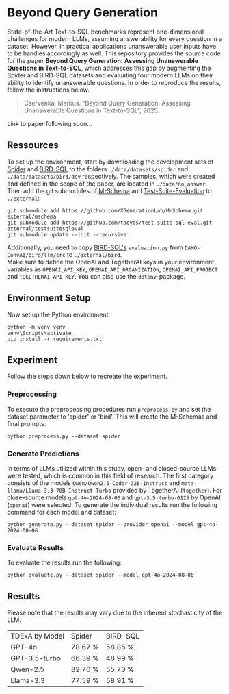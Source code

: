 # Beyond Query Generation

State-of-the-Art Text-to-SQL benchmarks represent one-dimensional challenges for modern LLMs, assuming answerability for every question in a dataset. However, in practical applications unanswerable user inputs have to be handles accordingly as well. This repository provides the source code for the paper **Beyond Query Generation: Assessing Unanswerable Questions in Text-to-SQL**, which addresses this gap by augmenting the Spider and BIRD-SQL datasets and evaluating four modern LLMs on their ability to identify unanswerable questions. In order to reproduce the results, follow the instructions below.

>Cservenka, Markus. "Beyond Query Generation: Assessing Unanswerable Questions in Text-to-SQL", 2025.

Link to paper following soon...

## Ressources
To set up the environment, start by downloading the development sets of [Spider](https://yale-lily.github.io/spider) and [BIRD-SQL](https://bird-bench.github.io/) to the folders `./data/datasets/spider` and `./data/datasets/bird/dev` respectively. The samples, which were created and defined in the scope of the paper, are located in `./data/no_answer`.  
Then add the git submodules of [M-Schema](https://github.com/XGenerationLab/M-Schema) and [Test-Suite-Evaluation](https://github.com/taoyds/test-suite-sql-eval) to  `./external`:
```submodules
git submodule add https://github.com/XGenerationLab/M-Schema.git external/mschema
git submodule add https://github.com/taoyds/test-suite-sql-eval.git external/testsuitesqleval
git submodule update --init --recursive
```
Additionally, you need to copy [BIRD-SQL's](https://github.com/AlibabaResearch/DAMO-ConvAI/tree/main/bird) `evaluation.py` from `DAMO-ConvAI/bird/llm/src` to `./external/bird`.  <br>
Make sure to define the OpenAI and TogetherAI keys in your environment variables as `OPENAI_API_KEY`, `OPENAI_API_ORGANIZATION`, `OPENAI_API_PROJECT` and `TOGETHERAI_API_KEY`. You can also use the `dotenv`-package.

## Environment Setup
Now set up the Python environment:
```submodules
python -m venv venv
venv\Scripts\activate
pip install -r requirements.txt
```
## Experiment
Follow the steps down below to recreate the experiment.
### Preprocessing
To execute the preprocessing procedures run `preprocess.py` and set the dataset parameter to 'spider' or 'bird'. This will create the M-Schemas and final prompts.
```
python preprocess.py --dataset spider
```

### Generate Predictions
In terms of LLMs utilized within this study, open- and closed-source LLMs were tested, which is common in this field of research. The first category consists of the models `Qwen/Qwen2.5-Coder-32B-Instruct` and `meta-llama/Llama-3.3-70B-Instruct-Turbo` provided by TogetherAI (`together`). For close-source models `gpt-4o-2024-08-06` and `gpt-3.5-turbo-0125` by OpenAI (`openai`) were selected. To generate the individual results run the following command for each model and dataset:
```
python generate.py --dataset spider --provider openai --model gpt-4o-2024-08-06
```

### Evaluate Results
To evaluate the results run the following:
```
python evaluate.py --dataset spider --model gpt-4o-2024-08-06
```

## Results
Please note that the results may vary due to the inherent stochasticity of the LLM.
<table>
    <tr>
        <td> TDExA by Model </td>
        <td> Spider </td>
        <td> BIRD-SQL </td>
    </tr>
    <tr>
        <td> GPT-4o </td>
        <td> 78.67 % </td>
        <td> 58.85 % </td>
    </tr>
    <tr>
        <td> GPT-3.5-turbo </td>
        <td> 66.39 % </td>
        <td> 48.99 % </td>
    </tr>
    <tr>
        <td> Qwen-2.5 </td>
        <td> 82.70 % </td>
        <td> 55.73 % </td>
    </tr>
    <tr>
        <td> Llama-3.3 </td>
        <td> 77.59 % </td>
        <td> 58.91 % </td>
    </tr>
</table>



    
